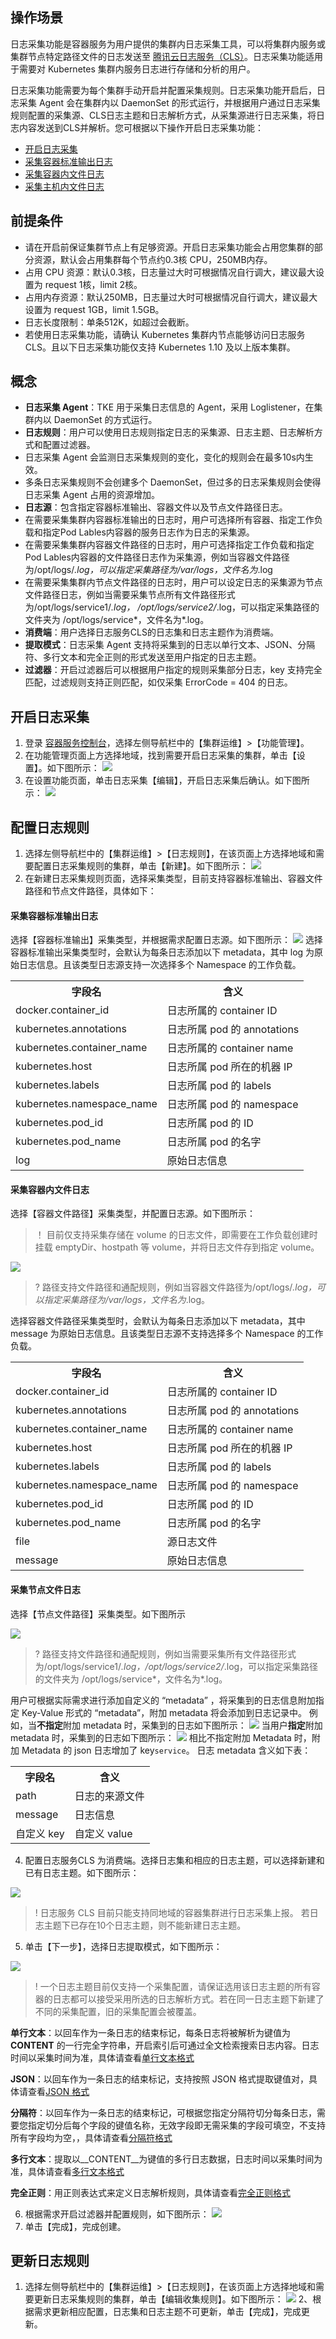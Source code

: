 ## 操作场景
日志采集功能是容器服务为用户提供的集群内日志采集工具，可以将集群内服务或集群节点特定路径文件的日志发送至 [腾讯云日志服务（CLS）](https://cloud.tencent.com/product/cls)。日志采集功能适用于需要对 Kubernetes 集群内服务日志进行存储和分析的用户。

日志采集功能需要为每个集群手动开启并配置采集规则。日志采集功能开启后，日志采集 Agent 会在集群内以 DaemonSet 的形式运行，并根据用户通过日志采集规则配置的采集源、CLS日志主题和日志解析方式，从采集源进行日志采集，将日志内容发送到CLS并解析。您可根据以下操作开启日志采集功能：
- [开启日志采集](#open)
- [采集容器标准输出日志](#output)
- [采集容器内文件日志](#insideDocker)
- [采集主机内文件日志](#inside)



## 前提条件
- 请在开启前保证集群节点上有足够资源。开启日志采集功能会占用您集群的部分资源，默认会占用集群每个节点约0.3核 CPU，250MB内存。
 - 占用 CPU 资源：默认0.3核，日志量过大时可根据情况自行调大，建议最大设置为 request 1核，limit 2核。
 - 占用内存资源：默认250MB，日志量过大时可根据情况自行调大，建议最大设置为 request 1GB，limit 1.5GB。
 - 日志长度限制：单条512K，如超过会截断。
- 若使用日志采集功能，请确认 Kubernetes 集群内节点能够访问日志服务CLS。且以下日志采集功能仅支持 Kubernetes 1.10 及以上版本集群。

## 概念

- **日志采集 Agent**：TKE 用于采集日志信息的 Agent，采用 Loglistener，在集群内以 DaemonSet 的方式运行。
- **日志规则**：用户可以使用日志规则指定日志的采集源、日志主题、日志解析方式和配置过滤器。
 - 日志采集 Agent 会监测日志采集规则的变化，变化的规则会在最多10s内生效。
 - 多条日志采集规则不会创建多个 DaemonSet，但过多的日志采集规则会使得日志采集 Agent 占用的资源增加。
- **日志源**：包含指定容器标准输出、容器文件以及节点文件路径日志。
 - 在需要采集集群内容器标准输出的日志时，用户可选择所有容器、指定工作负载和指定Pod Lables内容器的服务日志作为日志的采集源。
 - 在需要采集集群内容器文件路径的日志时，用户可选择指定工作负载和指定Pod Lables内容器的文件路径日志作为采集源，例如当容器文件路径为/opt/logs/*.log，可以指定采集路径为/var/logs，文件名为*.log
 - 在需要采集集群内节点文件路径的日志时，用户可以设定日志的采集源为节点文件路径日志，例如当需要采集节点所有文件路径形式为/opt/logs/service1/*.log，
/opt/logs/service2/*.log，可以指定采集路径的文件夹为 /opt/logs/service*，文件名为*.log。
- **消费端**：用户选择日志服务CLS的日志集和日志主题作为消费端。
- **提取模式**：日志采集 Agent 支持将采集到的日志以单行文本、JSON、分隔符、多行文本和完全正则的形式发送至用户指定的日志主题。
- **过滤器**：开启过滤器后可以根据用户指定的规则采集部分日志，key 支持完全匹配，过滤规则支持正则匹配，如仅采集 ErrorCode = 404 的日志。

## 开启日志采集
<span id="open"></span>
1. 登录 [容器服务控制台](https://console.cloud.tencent.com/tke2)，选择左侧导航栏中的【集群运维】>【功能管理】。
2. 在功能管理页面上方选择地域，找到需要开启日志采集的集群，单击【设置】。如下图所示：
![](https://main.qcloudimg.com/raw/487636a6eb6a8086d911212ddad5d41d.png)
3. 在设置功能页面，单击日志采集【编辑】，开启日志采集后确认。如下图所示：
![](https://main.qcloudimg.com/raw/f87cfe050bae7b41730bef999873d28c.png)

## 配置日志规则
<span id="output"></span>

1. 选择左侧导航栏中的【集群运维】>【日志规则】，在该页面上方选择地域和需要配置日志采集规则的集群，单击【新建】。如下图所示：
![](https://main.qcloudimg.com/raw/54080330c90ca78a1aed1aa2cbce4564.png)
2. 在新建日志采集规则页面，选择采集类型，目前支持容器标准输出、容器文件路径和节点文件路径，具体如下：

#### 采集容器标准输出日志 

选择【容器标准输出】采集类型，并根据需求配置日志源。如下图所示：
![](https://main.qcloudimg.com/raw/39cfceb2a289847a905d8d4bb8d54eb1.png)
选择容器标准输出采集类型时，会默认为每条日志添加以下 metadata，其中 log 为原始日志信息。且该类型日志源支持一次选择多个 Namespace 的工作负载。
<table>
	<tr>
		<th>字段名</th> <th>含义</th>
	</tr>
	<tr>
		<td>docker.container_id</td> <td>日志所属的 container ID</td>
	</tr>
	<tr>
		<td>kubernetes.annotations</td> <td>日志所属 pod 的 annotations</td>
	</tr>
	<tr>
		<td>kubernetes.container_name</td> <td>日志所属的 container name</td>
	</tr>
	<tr>
		<td>kubernetes.host</td> <td>日志所属 pod 所在的机器 IP</td>
	</tr>
	<tr>
		<td>kubernetes.labels</td> <td>日志所属 pod 的 labels</td>
	</tr>
	<tr>
		<td>kubernetes.namespace_name</td> <td>日志所属 pod 的 namespace</td>
	</tr>
	<tr>
		<td>kubernetes.pod_id</td> <td>日志所属 pod 的 ID</td>
	</tr>
	<tr>
		<td>kubernetes.pod_name</td> <td>日志所属 pod 的名字</td>
	</tr>
	<tr>
		<td>log</td> <td>原始日志信息</td>
	</tr>
</table>

#### 采集容器内文件日志 

选择【容器文件路径】采集类型，并配置日志源。如下图所示：

>！
目前仅支持采集存储在 volume 的日志文件，即需要在工作负载创建时挂载 emptyDir、hostpath 等 volume，并将日志文件存到指定 volume。
>

![](https://main.qcloudimg.com/raw/887763942bdc76c78f220bdc98d0508d.png)

>?
路径支持文件路径和通配规则，例如当容器文件路径为/opt/logs/*.log，可以指定采集路径为/var/logs，文件名为*.log。
>

选择容器文件路径采集类型时，会默认为每条日志添加以下 metadata，其中 message 为原始日志信息。且该类型日志源不支持选择多个 Namespace 的工作负载。
<table>
	<tr>
		<th>字段名</th> <th>含义</th>
	</tr>
	<tr>
		<td>docker.container_id</td> <td>日志所属的 container ID</td>
	</tr>
	<tr>
		<td>kubernetes.annotations </td> <td>日志所属 pod 的 annotations</td>
	</tr>
	<tr>
		<td>kubernetes.container_name</td> <td>日志所属的 container name</td>
	</tr>
	<tr>
		<td>kubernetes.host</td> <td>日志所属 pod 所在的机器 IP</td>
	</tr>
	<tr>
		<td>kubernetes.labels</td> <td>日志所属 pod 的 labels</td>
	</tr>
	<tr>
		<td>kubernetes.namespace_name</td> <td>日志所属 pod 的 namespace</td>
	</tr>
	<tr>
		<td>kubernetes.pod_id</td> <td>日志所属 pod 的 ID</td>
	</tr>
	<tr>
		<td>kubernetes.pod_name</td> <td>日志所属 pod 的名字</td>
	</tr>
	<tr>
		<td>file</td> <td>源日志文件</td>
	</tr>
	<tr>
		<td>message</td> <td>原始日志信息</td>
	</tr>
</table>

#### 采集节点文件日志 <span id="inside"></span>

选择【节点文件路径】采集类型。如下图所示

![](https://main.qcloudimg.com/raw/6cd447c70be92c95c614c9604cd90484.png)

>?
路径支持文件路径和通配规则，例如当需要采集所有文件路径形式为/opt/logs/service1/*.log，/opt/logs/service2/*.log，可以指定采集路径的文件夹为 /opt/logs/service*，文件名为*.log。
>

用户可根据实际需求进行添加自定义的 “metadata” ，将采集到的日志信息附加指定 Key-Value 形式的 “metadata”，附加 metadata 将会添加到日志记录中。
例如，当**不指定**附加 metadata 时，采集到的日志如下图所示：
![](https://mc.qcloudimg.com/static/img/5386281fc3ed14c4f41ba723a23dc3ec/host-log-without-metadata.png)
当用户**指定**附加 metadata 时，采集到的日志如下图所示：
![](https://mc.qcloudimg.com/static/img/c571be8fbc995ab083c2676e3b10861f/host-log-with-metadata.png)
相比不指定附加 Metadata 时，附加 Metadata 的 json 日志增加了 key`service`。
日志 metadata 含义如下表：
<table>
	<tr>
		<th>字段名</th> <th>含义</th>
	</tr>
	<tr>
		<td>path</td> <td>日志的来源文件</td>
	</tr>
	<tr>
		<td>message</td> <td>日志信息</td>
	</tr>
	<tr>
		<td>自定义 key</td> <td>自定义 value</td>
	</tr>
</table>

4. 配置日志服务CLS 为消费端。选择日志集和相应的日志主题，可以选择新建和已有日志主题。如下图所示：

![](https://main.qcloudimg.com/raw/509611a957414671931b226a1b005b63.png)

>! 
日志服务 CLS 目前只能支持同地域的容器集群进行日志采集上报。
若日志主题下已存在10个日志主题，则不能新建日志主题。
>

5. 单击【下一步】，选择日志提取模式，如下图所示：

![](https://main.qcloudimg.com/raw/b15c556730c7abc404a5127baaf4caf4.png)

>! 
一个日志主题目前仅支持一个采集配置，请保证选用该日志主题的所有容器的日志都可以接受采用所选的日志解析方式。若在同一日志主题下新建了不同的采集配置，旧的采集配置会被覆盖。
>

**单行文本**：以回车作为一条日志的结束标记，每条日志将被解析为键值为 __CONTENT__ 的一行完全字符串，开启索引后可通过全文检索搜索日志内容。日志时间以采集时间为准，具体请查看[单行文本格式](https://cloud.tencent.com/document/product/614/17421)

**JSON**：以回车作为一条日志的结束标记，支持按照 JSON 格式提取键值对，具体请查看[JSON 格式](https://cloud.tencent.com/document/product/614/17419)

**分隔符**：以回车作为一条日志的结束标记，可根据您指定分隔符切分每条日志，需要您指定切分后每个字段的键值名称，无效字段即无需采集的字段可填空，不支持所有字段均为空，，具体请查看[分隔符格式](https://cloud.tencent.com/document/product/614/17420)

**多行文本**：提取以__CONTENT__为键值的多行日志数据，日志时间以采集时间为准，具体请查看[多行文本格式](https://cloud.tencent.com/document/product/614/17422)

**完全正则**：用正则表达式来定义日志解析规则，具体请查看[完全正则格式](https://cloud.tencent.com/document/product/614/32817)

6. 根据需求开启过滤器并配置规则，如下图所示：
![](https://main.qcloudimg.com/raw/221a78291098e8b403aa89244332ebb1.png)
7. 单击【完成】，完成创建。

## 更新日志规则
1. 选择左侧导航栏中的【集群运维】>【日志规则】，在该页面上方选择地域和需要更新日志采集规则的集群，单击【编辑收集规则】。如下图所示：
![](https://main.qcloudimg.com/raw/ef8559114cd403135cf3ba6206537cde.png)
2、根据需求更新相应配置，日志集和日志主题不可更新，单击【完成】，完成更新。
